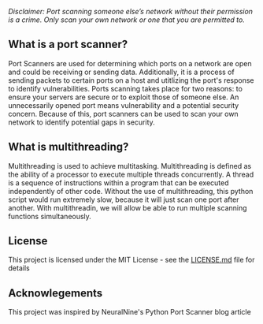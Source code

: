 *Disclaimer: Port scanning someone else’s network without their permission is a crime. Only scan your own network or one that you are permitted to.*

## What is a port scanner?
Port Scanners are used for determining which ports on a network are open and could be receiving or sending data. Additionally, it is a process of sending packets to certain ports on a host and utitlizing the port's response to identify vulnerabilities. Ports scanning takes place for two reasons: to ensure your servers are secure or to exploit those of someone else. An unnecessarily opened port means vulnerability and a potential security concern. Because of this, port scanners can be used to scan your own network to identify potential gaps in security. 

## What is multithreading?
Multithreading is used to achieve multitasking. Multithreading is defined as the ability of a processor to execute multiple threads concurrently. A thread is a sequence of instructions within a program that can be executed independently of other code. Without the use of multithreading, this python script would run extremely slow, because it will just scan one port after another. With multithreadin, we will allow be able to run multiple scanning functions simultaneously.

## License
This project is licensed under the MIT License - see the [LICENSE.md](https://github.com/DaveRoppo/Cyber-Security/blob/main/LICENSE) file for details

## Acknowlegements
This project was inspired by NeuralNine's Python Port Scanner blog article  
